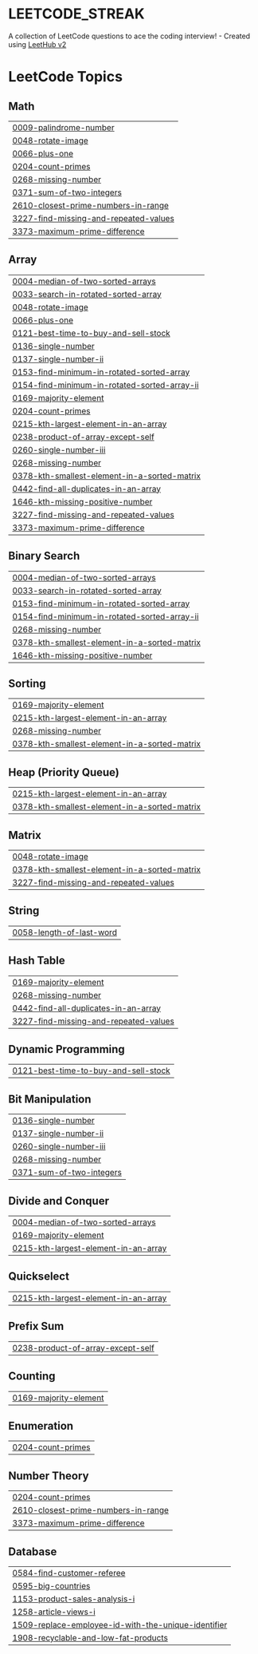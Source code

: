 # LEETCODE_STREAK
A collection of LeetCode questions to ace the coding interview! - Created using [LeetHub v2](https://github.com/arunbhardwaj/LeetHub-2.0)

<!---LeetCode Topics Start-->
# LeetCode Topics
## Math
|  |
| ------- |
| [0009-palindrome-number](https://github.com/omg0014/LEETCODE_STREAK/tree/master/0009-palindrome-number) |
| [0048-rotate-image](https://github.com/omg0014/LEETCODE_STREAK/tree/master/0048-rotate-image) |
| [0066-plus-one](https://github.com/omg0014/LEETCODE_STREAK/tree/master/0066-plus-one) |
| [0204-count-primes](https://github.com/omg0014/LEETCODE_STREAK/tree/master/0204-count-primes) |
| [0268-missing-number](https://github.com/omg0014/LEETCODE_STREAK/tree/master/0268-missing-number) |
| [0371-sum-of-two-integers](https://github.com/omg0014/LEETCODE_STREAK/tree/master/0371-sum-of-two-integers) |
| [2610-closest-prime-numbers-in-range](https://github.com/omg0014/LEETCODE_STREAK/tree/master/2610-closest-prime-numbers-in-range) |
| [3227-find-missing-and-repeated-values](https://github.com/omg0014/LEETCODE_STREAK/tree/master/3227-find-missing-and-repeated-values) |
| [3373-maximum-prime-difference](https://github.com/omg0014/LEETCODE_STREAK/tree/master/3373-maximum-prime-difference) |
## Array
|  |
| ------- |
| [0004-median-of-two-sorted-arrays](https://github.com/omg0014/LEETCODE_STREAK/tree/master/0004-median-of-two-sorted-arrays) |
| [0033-search-in-rotated-sorted-array](https://github.com/omg0014/LEETCODE_STREAK/tree/master/0033-search-in-rotated-sorted-array) |
| [0048-rotate-image](https://github.com/omg0014/LEETCODE_STREAK/tree/master/0048-rotate-image) |
| [0066-plus-one](https://github.com/omg0014/LEETCODE_STREAK/tree/master/0066-plus-one) |
| [0121-best-time-to-buy-and-sell-stock](https://github.com/omg0014/LEETCODE_STREAK/tree/master/0121-best-time-to-buy-and-sell-stock) |
| [0136-single-number](https://github.com/omg0014/LEETCODE_STREAK/tree/master/0136-single-number) |
| [0137-single-number-ii](https://github.com/omg0014/LEETCODE_STREAK/tree/master/0137-single-number-ii) |
| [0153-find-minimum-in-rotated-sorted-array](https://github.com/omg0014/LEETCODE_STREAK/tree/master/0153-find-minimum-in-rotated-sorted-array) |
| [0154-find-minimum-in-rotated-sorted-array-ii](https://github.com/omg0014/LEETCODE_STREAK/tree/master/0154-find-minimum-in-rotated-sorted-array-ii) |
| [0169-majority-element](https://github.com/omg0014/LEETCODE_STREAK/tree/master/0169-majority-element) |
| [0204-count-primes](https://github.com/omg0014/LEETCODE_STREAK/tree/master/0204-count-primes) |
| [0215-kth-largest-element-in-an-array](https://github.com/omg0014/LEETCODE_STREAK/tree/master/0215-kth-largest-element-in-an-array) |
| [0238-product-of-array-except-self](https://github.com/omg0014/LEETCODE_STREAK/tree/master/0238-product-of-array-except-self) |
| [0260-single-number-iii](https://github.com/omg0014/LEETCODE_STREAK/tree/master/0260-single-number-iii) |
| [0268-missing-number](https://github.com/omg0014/LEETCODE_STREAK/tree/master/0268-missing-number) |
| [0378-kth-smallest-element-in-a-sorted-matrix](https://github.com/omg0014/LEETCODE_STREAK/tree/master/0378-kth-smallest-element-in-a-sorted-matrix) |
| [0442-find-all-duplicates-in-an-array](https://github.com/omg0014/LEETCODE_STREAK/tree/master/0442-find-all-duplicates-in-an-array) |
| [1646-kth-missing-positive-number](https://github.com/omg0014/LEETCODE_STREAK/tree/master/1646-kth-missing-positive-number) |
| [3227-find-missing-and-repeated-values](https://github.com/omg0014/LEETCODE_STREAK/tree/master/3227-find-missing-and-repeated-values) |
| [3373-maximum-prime-difference](https://github.com/omg0014/LEETCODE_STREAK/tree/master/3373-maximum-prime-difference) |
## Binary Search
|  |
| ------- |
| [0004-median-of-two-sorted-arrays](https://github.com/omg0014/LEETCODE_STREAK/tree/master/0004-median-of-two-sorted-arrays) |
| [0033-search-in-rotated-sorted-array](https://github.com/omg0014/LEETCODE_STREAK/tree/master/0033-search-in-rotated-sorted-array) |
| [0153-find-minimum-in-rotated-sorted-array](https://github.com/omg0014/LEETCODE_STREAK/tree/master/0153-find-minimum-in-rotated-sorted-array) |
| [0154-find-minimum-in-rotated-sorted-array-ii](https://github.com/omg0014/LEETCODE_STREAK/tree/master/0154-find-minimum-in-rotated-sorted-array-ii) |
| [0268-missing-number](https://github.com/omg0014/LEETCODE_STREAK/tree/master/0268-missing-number) |
| [0378-kth-smallest-element-in-a-sorted-matrix](https://github.com/omg0014/LEETCODE_STREAK/tree/master/0378-kth-smallest-element-in-a-sorted-matrix) |
| [1646-kth-missing-positive-number](https://github.com/omg0014/LEETCODE_STREAK/tree/master/1646-kth-missing-positive-number) |
## Sorting
|  |
| ------- |
| [0169-majority-element](https://github.com/omg0014/LEETCODE_STREAK/tree/master/0169-majority-element) |
| [0215-kth-largest-element-in-an-array](https://github.com/omg0014/LEETCODE_STREAK/tree/master/0215-kth-largest-element-in-an-array) |
| [0268-missing-number](https://github.com/omg0014/LEETCODE_STREAK/tree/master/0268-missing-number) |
| [0378-kth-smallest-element-in-a-sorted-matrix](https://github.com/omg0014/LEETCODE_STREAK/tree/master/0378-kth-smallest-element-in-a-sorted-matrix) |
## Heap (Priority Queue)
|  |
| ------- |
| [0215-kth-largest-element-in-an-array](https://github.com/omg0014/LEETCODE_STREAK/tree/master/0215-kth-largest-element-in-an-array) |
| [0378-kth-smallest-element-in-a-sorted-matrix](https://github.com/omg0014/LEETCODE_STREAK/tree/master/0378-kth-smallest-element-in-a-sorted-matrix) |
## Matrix
|  |
| ------- |
| [0048-rotate-image](https://github.com/omg0014/LEETCODE_STREAK/tree/master/0048-rotate-image) |
| [0378-kth-smallest-element-in-a-sorted-matrix](https://github.com/omg0014/LEETCODE_STREAK/tree/master/0378-kth-smallest-element-in-a-sorted-matrix) |
| [3227-find-missing-and-repeated-values](https://github.com/omg0014/LEETCODE_STREAK/tree/master/3227-find-missing-and-repeated-values) |
## String
|  |
| ------- |
| [0058-length-of-last-word](https://github.com/omg0014/LEETCODE_STREAK/tree/master/0058-length-of-last-word) |
## Hash Table
|  |
| ------- |
| [0169-majority-element](https://github.com/omg0014/LEETCODE_STREAK/tree/master/0169-majority-element) |
| [0268-missing-number](https://github.com/omg0014/LEETCODE_STREAK/tree/master/0268-missing-number) |
| [0442-find-all-duplicates-in-an-array](https://github.com/omg0014/LEETCODE_STREAK/tree/master/0442-find-all-duplicates-in-an-array) |
| [3227-find-missing-and-repeated-values](https://github.com/omg0014/LEETCODE_STREAK/tree/master/3227-find-missing-and-repeated-values) |
## Dynamic Programming
|  |
| ------- |
| [0121-best-time-to-buy-and-sell-stock](https://github.com/omg0014/LEETCODE_STREAK/tree/master/0121-best-time-to-buy-and-sell-stock) |
## Bit Manipulation
|  |
| ------- |
| [0136-single-number](https://github.com/omg0014/LEETCODE_STREAK/tree/master/0136-single-number) |
| [0137-single-number-ii](https://github.com/omg0014/LEETCODE_STREAK/tree/master/0137-single-number-ii) |
| [0260-single-number-iii](https://github.com/omg0014/LEETCODE_STREAK/tree/master/0260-single-number-iii) |
| [0268-missing-number](https://github.com/omg0014/LEETCODE_STREAK/tree/master/0268-missing-number) |
| [0371-sum-of-two-integers](https://github.com/omg0014/LEETCODE_STREAK/tree/master/0371-sum-of-two-integers) |
## Divide and Conquer
|  |
| ------- |
| [0004-median-of-two-sorted-arrays](https://github.com/omg0014/LEETCODE_STREAK/tree/master/0004-median-of-two-sorted-arrays) |
| [0169-majority-element](https://github.com/omg0014/LEETCODE_STREAK/tree/master/0169-majority-element) |
| [0215-kth-largest-element-in-an-array](https://github.com/omg0014/LEETCODE_STREAK/tree/master/0215-kth-largest-element-in-an-array) |
## Quickselect
|  |
| ------- |
| [0215-kth-largest-element-in-an-array](https://github.com/omg0014/LEETCODE_STREAK/tree/master/0215-kth-largest-element-in-an-array) |
## Prefix Sum
|  |
| ------- |
| [0238-product-of-array-except-self](https://github.com/omg0014/LEETCODE_STREAK/tree/master/0238-product-of-array-except-self) |
## Counting
|  |
| ------- |
| [0169-majority-element](https://github.com/omg0014/LEETCODE_STREAK/tree/master/0169-majority-element) |
## Enumeration
|  |
| ------- |
| [0204-count-primes](https://github.com/omg0014/LEETCODE_STREAK/tree/master/0204-count-primes) |
## Number Theory
|  |
| ------- |
| [0204-count-primes](https://github.com/omg0014/LEETCODE_STREAK/tree/master/0204-count-primes) |
| [2610-closest-prime-numbers-in-range](https://github.com/omg0014/LEETCODE_STREAK/tree/master/2610-closest-prime-numbers-in-range) |
| [3373-maximum-prime-difference](https://github.com/omg0014/LEETCODE_STREAK/tree/master/3373-maximum-prime-difference) |
## Database
|  |
| ------- |
| [0584-find-customer-referee](https://github.com/omg0014/LEETCODE_STREAK/tree/master/0584-find-customer-referee) |
| [0595-big-countries](https://github.com/omg0014/LEETCODE_STREAK/tree/master/0595-big-countries) |
| [1153-product-sales-analysis-i](https://github.com/omg0014/LEETCODE_STREAK/tree/master/1153-product-sales-analysis-i) |
| [1258-article-views-i](https://github.com/omg0014/LEETCODE_STREAK/tree/master/1258-article-views-i) |
| [1509-replace-employee-id-with-the-unique-identifier](https://github.com/omg0014/LEETCODE_STREAK/tree/master/1509-replace-employee-id-with-the-unique-identifier) |
| [1908-recyclable-and-low-fat-products](https://github.com/omg0014/LEETCODE_STREAK/tree/master/1908-recyclable-and-low-fat-products) |
<!---LeetCode Topics End-->